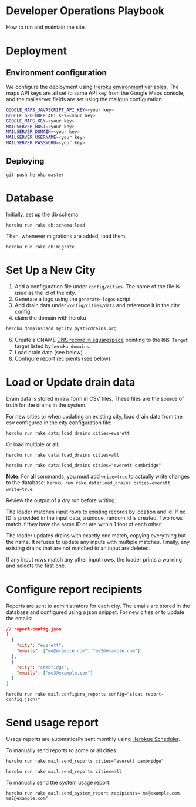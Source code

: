 # Developer Operations Playbook

How to run and maintain the site.

# Deployment

## Environment configuration

We configure the deployment using [Heroku environment variables](https://dashboard.heroku.com/apps/adopt-a-drain-mrwa/settings). The maps API keys are all set to same API key from the Google Maps console, and the mailserver fields are set using the mailgun configuration. 

```sh
GOOGLE_MAPS_JAVASCRIPT_API_KEY=<your key>
GOOGLE_GEOCODER_API_KEY=<your key>
GOOGLE_MAPS_KEY=<your key>
MAILSERVER_HOST=<your key>
MAILSERVER_DOMAIN=<your key>
MAILSERVER_USERNAME=<your key>
MAILSERVER_PASSWORD=<your key>
```

## Deploying

`git push heroku master`

# Database

Initially, set up the db schema:

`heroku run rake db:schema:load`

Then, whenever migrations are added, load them:

`heroku run rake db:migrate`

# Set Up a New City

1. Add a configuration file under `config/cities`. The name of the file is used as the id of the city.
2. Generate a logo using the `generate-logos` script
3. Add drain data under `config/cities/data` and reference it in the city config.
4. claim the domain with heroku
```bash
heroku domains:add mycity.mysticdrains.org
```
6. Create a CNAME [DNS record in squarespace](https://support.squarespace.com/hc/en-us/articles/360002101888) pointing to the `DNS Target` target listed by `heroku domains`. 
5. Load drain data (see below)
6. Configure report recipients (see below)

# Load or Update drain data

Drain data is stored in raw form in CSV files. These files are the source of truth for the drains in the system.

For new cities or when updating an existing city, load drain data from the csv configured in the city configuration file:

`heroku run rake data:load_drains cities=everett`

Or load multiple or all:

`heroku run rake data:load_drains cities=all`

`heroku run rake data:load_drains cities="everett cambridge"`

**Note**: For all commands, you must add `write=true` to actually write changes to the database: `heroku run rake data:load_drains cities=everett write=true`.

Review the output of a dry run before writing. 

The loader matches input rows to existing records by location and id. If no ID is provided in the input data, a unique, random id is created. Two rows match if they have the same ID or are within 1 foot of each other.

The loader updates drains with exactly one match, copying everything but the name. It refuses to update any inputs with multiple matches. Finally, any existing drains that are not matched to an input are deleted.

If any input rows match any other input rows, the loader prints a warning and selects the first one.

# Configure report recipients

Reports are sent to administrators for each city. The emails are stored in the database and configured using a json snippet. For new cities or to update the emails:

```json
// report-config.json
[
  {
    "city": "everett",
    "emails": ["me@example.com", "me2@example.com"]
  },
  {
    "city": "cambridge",
    "emails": ["me3@example.com"]
  }
]
```

`heroku run rake mail:configure_reports config="$(cat report-config.json)"`

# Send usage report

Usage reports are automatically sent monthly using [Herokue Scheduler](https://devcenter.heroku.com/articles/scheduler). 

To manually send reports to some or all cities:

`heroku run rake mail:send_reports cities="everett cambridge"`

`heroku run rake mail:send_reports cities=all`

To manually send the system usage report:

`heroku run rake mail:send_system_report recipients='me@example.com me2@example.com'`
